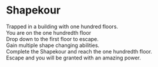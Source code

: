 # Shapekour
Trapped in a building with
one hundred floors.<br>
You are on the one hundredth floor<br>
Drop down to the first floor to escape.<br>
Gain multiple shape changing abilities.<br>
Complete the Shapekour and reach the one hundredth floor.<br>
Escape and you will be granted with an amazing power.
